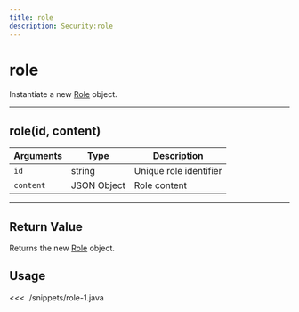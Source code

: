 ```yaml
---
title: role
description: Security:role
---
```


# role

Instantiate a new [Role](/sdk/android/3/controllers/role/) object.

---

## role(id, content)

| Arguments | Type        | Description            |
| --------- | ----------- | ---------------------- |
| `id`      | string      | Unique role identifier |
| `content` | JSON Object | Role content           |

---

## Return Value

Returns the new [Role](/sdk/android/3/controllers/role/) object.

## Usage

<<< ./snippets/role-1.java
